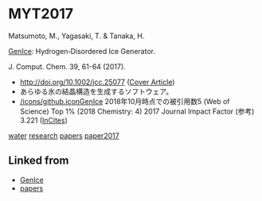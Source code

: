 # MYT2017

Matsumoto, M., Yagasaki, T. & Tanaka, H.

[GenIce](GenIce.md): Hydrogen‐Disordered Ice Generator.

J. Comput. Chem. 39, 61-64 (2017).


* http://doi.org/10.1002/jcc.25077 ([Cover Article](https://onlinelibrary.wiley.com/toc/1096987x/2018/39/1))
* あらゆる氷の結晶構造を生成するソフトウェア。 
* [/icons/github.icon](/icons/github.icon.md)[GenIce](https://github.com/vitroid/GenIce)
2018年10月時点での被引用数5 (Web of Science) Top 1% (2018 Chemistry: 4)
2017 Journal Impact Factor (参考) 3.221 ([InCites](http://jcr.incites.thomsonreuters.com/JCRJournalProfileAction.action?pg=JRNLPROF&journalTitle=J%20COMPUT%20CHEM&edition=SCIE&journal=J%20COMPUT%20CHEM))

[](https://wol-prod-cdn.literatumonline.com/cms/attachment/871e128c-d576-404c-b9bf-1db332d7e07b/jcc25119-toc-0001-m.jpg)



[water](water.md) [research](research.md) [papers](papers.md) [paper2017](paper2017.md) 



## Linked from

* [GenIce](GenIce.md)
* [papers](papers.md)
